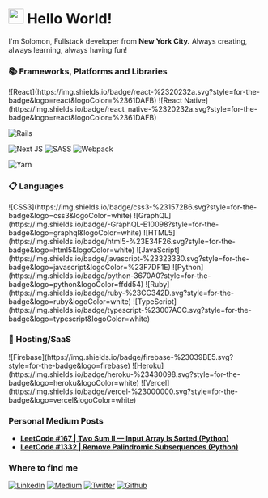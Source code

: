 <h1><img src="https://emojis.slackmojis.com/emojis/images/1531849430/4246/blob-sunglasses.gif?1531849430" width="30"/> Hello World!</h1>


<p>I'm Solomon, Fullstack developer from <b>New York City.</b> Always creating, always learning, always having fun!</p>
<h3>📚 Frameworks, Platforms and Libraries</h3>
<p>
  ![React](https://img.shields.io/badge/react-%2320232a.svg?style=for-the-badge&logo=react&logoColor=%2361DAFB)
  ![React Native](https://img.shields.io/badge/react_native-%2320232a.svg?style=for-the-badge&logo=react&logoColor=%2361DAFB)

  ![Rails](https://img.shields.io/badge/rails-%23CC0000.svg?style=for-the-badge&logo=ruby-on-rails&logoColor=white)
  
  ![Next JS](https://img.shields.io/badge/Next-black?style=for-the-badge&logo=next.js&logoColor=white)
  ![SASS](https://img.shields.io/badge/SASS-hotpink.svg?style=for-the-badge&logo=SASS&logoColor=white)
![Webpack](https://img.shields.io/badge/webpack-%238DD6F9.svg?style=for-the-badge&logo=webpack&logoColor=black)

  ![Yarn](https://img.shields.io/badge/yarn-%232C8EBB.svg?style=for-the-badge&logo=yarn&logoColor=white)


<!--   <img alt="React" src="https://img.shields.io/badge/-React-45b8d8?style=flat-square&logo=react&logoColor=white" />
  <img alt="JavaScript" src="https://img.shields.io/badge/-JavaScript-EFDB4F?style=flat-square&logo=javascript&logoColor=black" />
  <img alt="TypeScript" src="https://img.shields.io/badge/-TypeScript-007ACC?style=flat-square&logo=typescript&logoColor=white" />
  <img alt="Ruby on Rails" src="https://img.shields.io/badge/-Ruby_on_Rails-cc0000?style=flat-square&logo=rubyonrails&logoColor=white" />
  <img alt="PostgreSQL" src="https://img.shields.io/badge/-PostgreSQL-blue?style=flat-square&logo=postgresql&logoColor=white" />
  <img alt="Python" src="https://img.shields.io/badge/-Python-3673A5?style=flat-square&logo=python&logoColor=white" />
  <img alt="GraphQL" src="https://img.shields.io/badge/-GraphQL-E10098?style=flat-square&logo=graphql&logoColor=white" />  
  <img alt="git" src="https://img.shields.io/badge/-Git-F05032?style=flat-square&logo=git&logoColor=white" />
  <img alt="Webpack" src="https://img.shields.io/badge/-Webpack-8DD6F9?style=flat-square&logo=webpack&logoColor=white" /> 
  <img alt="Heroku" src="https://img.shields.io/badge/-Heroku-430098?style=flat-square&logo=heroku&logoColor=white" />
  <img alt="Sass" src="https://img.shields.io/badge/-Sass-CC6699?style=flat-square&logo=sass&logoColor=white" /> -->
</p>

<h3>📋 Languages</h3>
<p>
  ![CSS3](https://img.shields.io/badge/css3-%231572B6.svg?style=for-the-badge&logo=css3&logoColor=white)
![GraphQL](https://img.shields.io/badge/-GraphQL-E10098?style=for-the-badge&logo=graphql&logoColor=white)
![HTML5](https://img.shields.io/badge/html5-%23E34F26.svg?style=for-the-badge&logo=html5&logoColor=white)
![JavaScript](https://img.shields.io/badge/javascript-%23323330.svg?style=for-the-badge&logo=javascript&logoColor=%23F7DF1E)
![Python](https://img.shields.io/badge/python-3670A0?style=for-the-badge&logo=python&logoColor=ffdd54)
![Ruby](https://img.shields.io/badge/ruby-%23CC342D.svg?style=for-the-badge&logo=ruby&logoColor=white)
![TypeScript](https://img.shields.io/badge/typescript-%23007ACC.svg?style=for-the-badge&logo=typescript&logoColor=white)

</p>

<h3>🎈 Hosting/SaaS</h3>
![Firebase](https://img.shields.io/badge/firebase-%23039BE5.svg?style=for-the-badge&logo=firebase)
![Heroku](https://img.shields.io/badge/heroku-%23430098.svg?style=for-the-badge&logo=heroku&logoColor=white)
![Vercel](https://img.shields.io/badge/vercel-%23000000.svg?style=for-the-badge&logo=vercel&logoColor=white)

</p>
  

<h3>Personal Medium Posts</h3>
<ul>
  <li>
    <a href="https://medium.com/@dev.solbass/leetcode-167-two-sum-ii-input-array-is-sorted-python-d10f9906c32d">
      <b>LeetCode #167 | Two Sum II — Input Array Is Sorted (Python)</b>
    </a>
  </li>
  
  <li>
    <a href="https://medium.com/@dev.solbass/leetcode-1332-remove-palindromic-subsequences-b4989640f43f">
      <b>LeetCode #1332 | Remove Palindromic Subsequences (Python)</b>
    </a>
  </li>
</ul>

<h3>Where to find me</h3>
<p>
  <a href="https://www.linkedin.com/in/solomon-bassalian-software-engineer/" target="_blank"><img alt="LinkedIn" src="https://img.shields.io/badge/linkedin-%230077B5.svg?&style=for-the-badge&logo=linkedin&logoColor=white" /></a> 
   <a href="https://medium.com/@dev.solbass" target="_blank"><img alt="Medium" src="https://img.shields.io/badge/medium-%2312100E.svg?&style=for-the-badge&logo=medium&logoColor=white" /></a>
  <a href="https://twitter.com/SBassalian" target="_blank"><img alt="Twitter" src="https://img.shields.io/badge/twitter-%231DA1F2.svg?&style=for-the-badge&logo=twitter&logoColor=white" /></a>
  <a href="https://github.com/sbassalian" target="_blank"><img alt="Github" src="https://img.shields.io/badge/GitHub-%2312100E.svg?&style=for-the-badge&logo=Github&logoColor=white" /></a> 
</p>

<!-- ![Solomons's GitHub stats](https://github-readme-stats.vercel.app/api?username=sbassalian&count_private=true&show_icons=true&theme=dracula)

[![Top Langs](https://github-readme-stats.vercel.app/api/top-langs/?username=sbassalian&layout=compact)](https://github.com/sbassalian/github-readme-stats)

[![Solomons's wakatime stats](https://github-readme-stats.vercel.app/api/wakatime?username=sbassalian)](https://github.com/anuraghazra/github-readme-stats) -->
